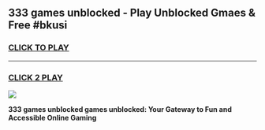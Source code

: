 
## 333 games unblocked - Play Unblocked Gmaes & Free #bkusi
<h3>
<a href="https://news.freeplayer.one?title=333_games_unblocked&ref=03M">CLICK TO PLAY</a></h3>
<hr>

<h3>
<a href="https://news.freeplayer.one?title=333_games_unblocked&ref=03M">CLICK 2 PLAY</a>
  
</h3>

<a href="https://news.freeplayer.one?title=333_games_unblocked&ref=03M"><img src="https://clearcache.store/games.png"></a>


**333 games unblocked games unblocked: Your Gateway to Fun and Accessible Online Gaming**
